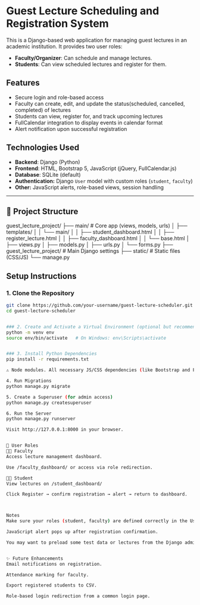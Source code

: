 # Guest Lecture Scheduling and Registration System

This is a Django-based web application for managing guest lectures in an academic institution. It provides two user roles:

- **Faculty/Organizer**: Can schedule and manage lectures.
- **Students**: Can view scheduled lectures and register for them.

## Features

- Secure login and role-based access
- Faculty can create, edit, and update the status(scheduled, cancelled, completed) of lectures
- Students can view, register for, and track upcoming lectures
- FullCalendar integration to display events in calendar format
- Alert notification upon successful registration

## Technologies Used

- **Backend**: Django (Python)
- **Frontend**: HTML, Bootstrap 5, JavaScript (jQuery, FullCalendar.js)
- **Database**: SQLite (default)
- **Authentication:** Django `User` model with custom roles (`student`, `faculty`)
- **Other:** JavaScript alerts, role-based views, session handling


---

## 📁 Project Structure
guest_lecture_project/
├── main/ # Core app (views, models, urls)
│ ├── templates/
│ │ └── main/
│ │ ├── student_dashboard.html
│ │ ├── register_lecture.html
│ │ ├── faculty_dashboard.html
│ │ └── base.html
│ ├── views.py
│ ├── models.py
│ ├── urls.py
│ └── forms.py
├── guest_lecture_project/ # Main Django settings
├── static/ # Static files (CSS/JS)
└── manage.py



## Setup Instructions

### 1. Clone the Repository

  ```bash
  git clone https://github.com/your-username/guest-lecture-scheduler.git
  cd guest-lecture-scheduler


### 2. Create and Activate a Virtual Environment (optional but recommended)
python -m venv env
source env/bin/activate   # On Windows: env\Scripts\activate


### 3. Install Python Dependencies
pip install -r requirements.txt

⚠️ Node modules. All necessary JS/CSS dependencies (like Bootstrap and FullCalendar) are loaded via CDN.

4. Run Migrations
python manage.py migrate

5. Create a Superuser (for admin access)
python manage.py createsuperuser

6. Run the Server
python manage.py runserver

Visit http://127.0.0.1:8000 in your browser.


👤 User Roles
👨‍🏫 Faculty
Access lecture management dashboard.

Use /faculty_dashboard/ or access via role redirection.

👩‍🎓 Student
View lectures on /student_dashboard/

Click Register → confirm registration → alert → return to dashboard.



Notes
Make sure your roles (student, faculty) are defined correctly in the User model or extended user profile.

JavaScript alert pops up after registration confirmation.

You may want to preload some test data or lectures from the Django admin panel.


✨ Future Enhancements
Email notifications on registration.

Attendance marking for faculty.

Export registered students to CSV.

Role-based login redirection from a common login page.


